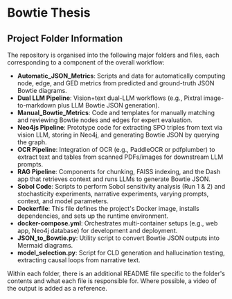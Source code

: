 # Bowtie Thesis

## Project Folder Information

The repository is organised into the following major folders and files, each corresponding to a component of the overall workflow:

- **Automatic_JSON_Metrics**: Scripts and data for automatically computing node, edge, and GED metrics from predicted and ground-truth JSON Bowtie diagrams.  
- **Dual LLM Pipeline**: Vision+text dual-LLM workflows (e.g., Pixtral image-to-markdown plus LLM Bowtie JSON generation).  
- **Manual_Bowtie_Metrics**: Code and templates for manually matching and reviewing Bowtie nodes and edges for expert evaluation.  
- **Neo4js Pipeline**: Prototype code for extracting SPO triples from text via vision LLM, storing in Neo4j, and generating Bowtie JSON by querying the graph.  
- **OCR Pipeline**: Integration of OCR (e.g., PaddleOCR or pdfplumber) to extract text and tables from scanned PDFs/images for downstream LLM prompts.  
- **RAG Pipeline**: Components for chunking, FAISS indexing, and the Dash app that retrieves context and runs LLMs to generate Bowtie JSON.  
- **Sobol Code**: Scripts to perform Sobol sensitivity analysis (Run 1 & 2) and stochasticity experiments, narrative experiments, varying prompts, context, and model parameters.  
- **Dockerfile**: This file defines the project's Docker image, installs dependencies, and sets up the runtime environment.  
- **docker-compose.yml**: Orchestrates multi-container setups (e.g., web app, Neo4j database) for development and deployment.  
- **JSON_to_Bowtie.py**: Utility script to convert Bowtie JSON outputs into Mermaid diagrams.  
- **model_selection.py**: Script for CLD generation and hallucination testing, extracting causal loops from narrative text.  

Within each folder, there is an additional README file specific to the folder's contents and what each file is responsible for. Where possible, a video of the output is added as a reference. 

